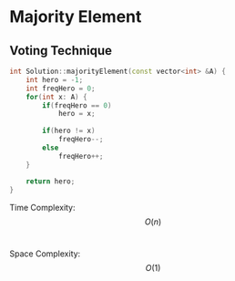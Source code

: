 # Majority Element

## Voting Technique

```cpp
int Solution::majorityElement(const vector<int> &A) {
    int hero = -1;
    int freqHero = 0;
    for(int x: A) {
        if(freqHero == 0)
            hero = x;
            
        if(hero != x)
            freqHero--;
        else
            freqHero++;
    }
    
    return hero;
}
```

Time Complexity: $$O(n)$$​

Space Complexity: $$O(1)$$​
